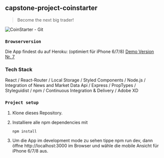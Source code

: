 ## capstone-project-coinstarter

> Become the next big trader!

![CoinStarter -  Git ](https://user-images.githubusercontent.com/82392827/124761400-0cbcf100-df32-11eb-998e-ffe092712301.png)

### `Browserversion`

Die App findest du auf Heroku: (optimiert für iPhone 6/7/8)
[Demo Version Nr. 7](https://coinstarter.herokuapp.com/)


### Tech Stack

React / React-Router / Local Storage / Styled Components / Node.js / Integration of News and Market Data Api / Express / PropTypes / Styleguidist / npm / Continuous Integration & Delivery / Adobe XD


### `Project setup`

1. Klone dieses Repository.
2. Installiere alle npm dependencies mit

   `npm install`

3. Um die App im development mode zu sehen tippe npm run dev, dann öffne http://localhost:3000 im Browser und wähle die mobile Ansicht für iPhone 6/7/8 aus.
